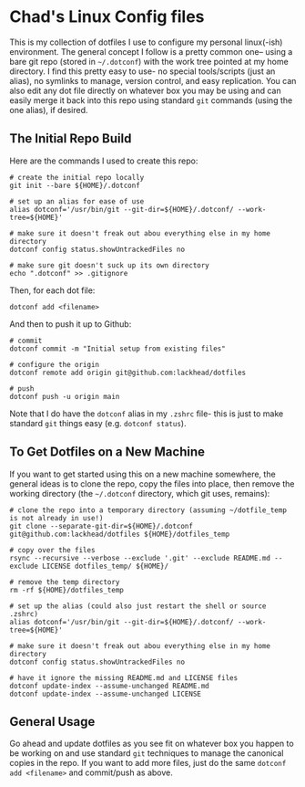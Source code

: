 # Chad's Linux Config files

This is my collection of dotfiles I use to configure my personal linux(-ish) environment. The general concept I follow is a pretty common one– using a bare git repo (stored in `~/.dotconf`) with the work tree pointed at my home directory. I find this pretty easy to use- no special tools/scripts (just an alias), no symlinks to manage, version control, and easy replication. You can also edit any dot file directly on whatever box you may be using and can easily merge it back into this repo using standard `git` commands (using the one alias), if desired. 

## The Initial Repo Build
Here are the commands I used to create this repo: 
```
# create the initial repo locally
git init --bare ${HOME}/.dotconf

# set up an alias for ease of use
alias dotconf='/usr/bin/git --git-dir=${HOME}/.dotconf/ --work-tree=${HOME}'

# make sure it doesn't freak out abou everything else in my home directory
dotconf config status.showUntrackedFiles no

# make sure git doesn't suck up its own directory
echo ".dotconf" >> .gitignore
```
Then, for each dot file: 
```
dotconf add <filename>
```
And then to push it up to Github:
```
# commit
dotconf commit -m "Initial setup from existing files"

# configure the origin
dotconf remote add origin git@github.com:lackhead/dotfiles

# push
dotconf push -u origin main
```
Note that I do have the `dotconf` alias in my `.zshrc` file- this is just to make standard `git` things easy (e.g. `dotconf status`).


## To Get Dotfiles on a New Machine
If you want to get started using this on a new machine somewhere, the general ideas is to clone the repo, copy the files into place, then remove the working directory (the `~/.dotconf` directory, which git uses, remains): 
```
# clone the repo into a temporary directory (assuming ~/dotfile_temp is not already in use!)
git clone --separate-git-dir=${HOME}/.dotconf git@github.com:lackhead/dotfiles ${HOME}/dotfiles_temp

# copy over the files
rsync --recursive --verbose --exclude '.git' --exclude README.md --exclude LICENSE dotfiles_temp/ ${HOME}/

# remove the temp directory
rm -rf ${HOME}/dotfiles_temp

# set up the alias (could also just restart the shell or source .zshrc)
alias dotconf='/usr/bin/git --git-dir=${HOME}/.dotconf/ --work-tree=${HOME}'

# make sure it doesn't freak out abou everything else in my home directory
dotconf config status.showUntrackedFiles no

# have it ignore the missing README.md and LICENSE files
dotconf update-index --assume-unchanged README.md
dotconf update-index --assume-unchanged LICENSE
```

## General Usage
Go ahead and update dotfiles as you see fit on whatever box you happen to be working on and use standard `git` techniques to manage the canonical copies in the repo. If you want to add more files, just do the same `dotconf add <filename>` and commit/push as above. 
